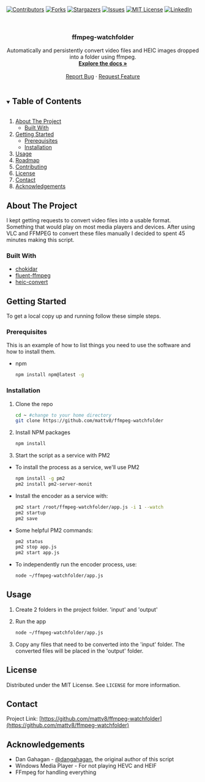 [![Contributors][contributors-shield]][contributors-url]
[![Forks][forks-shield]][forks-url]
[![Stargazers][stars-shield]][stars-url]
[![Issues][issues-shield]][issues-url]
[![MIT License][license-shield]][license-url]
[![LinkedIn][linkedin-shield]][linkedin-url]



<!-- PROJECT LOGO -->
<br />
<p align="center">


  <h3 align="center">ffmpeg-watchfolder</h3>

  <p align="center">
    Automatically and persistently convert video files and HEIC images dropped into a folder using ffmpeg.
    <br />
    <a href="https://github.com/mattv8/ffmpeg-watchfolder"><strong>Explore the docs »</strong></a>
    <br />
    <br />
    <a href="https://github.com/mattv8/ffmpeg-watchfolder/issues">Report Bug</a>
    ·
    <a href="https://github.com/mattv8/ffmpeg-watchfolder/issues">Request Feature</a>
  </p>
</p>



<!-- TABLE OF CONTENTS -->
<details open="open">
  <summary><h2 style="display: inline-block">Table of Contents</h2></summary>
  <ol>
    <li>
      <a href="#about-the-project">About The Project</a>
      <ul>
        <li><a href="#built-with">Built With</a></li>
      </ul>
    </li>
    <li>
      <a href="#getting-started">Getting Started</a>
      <ul>
        <li><a href="#prerequisites">Prerequisites</a></li>
        <li><a href="#installation">Installation</a></li>
      </ul>
    </li>
    <li><a href="#usage">Usage</a></li>
    <li><a href="#roadmap">Roadmap</a></li>
    <li><a href="#contributing">Contributing</a></li>
    <li><a href="#license">License</a></li>
    <li><a href="#contact">Contact</a></li>
    <li><a href="#acknowledgements">Acknowledgements</a></li>
  </ol>
</details>



<!-- ABOUT THE PROJECT -->
## About The Project

I kept getting requests to convert video files into a usable format. Something that would play on most media players and devices. After using VLC and FFMPEG to convert these files manually I decided to spent 45 minutes making this script.

### Built With

* [chokidar](https://github.com/paulmillr/chokidar)
* [fluent-ffmpeg](https://github.com/fluent-ffmpeg/node-fluent-ffmpeg)
* [heic-convert](https://www.npmjs.com/package/heic-convert)


<!-- GETTING STARTED -->
## Getting Started

To get a local copy up and running follow these simple steps.

### Prerequisites

This is an example of how to list things you need to use the software and how to install them.
* npm
  ```sh
  npm install npm@latest -g
  ```

### Installation

1. Clone the repo
   ```sh
   cd ~ #change to your home directory
   git clone https://github.com/mattv8/ffmpeg-watchfolder
   ```
2. Install NPM packages
   ```sh
   npm install
   ```
3. Start the script as a service with PM2
* To install the process as a service, we'll use PM2
	```sh
  npm install -g pm2
	pm2 install pm2-server-monit
  ```

* Install the encoder as a service with:
	```sh
  pm2 start /root/ffmpeg-watchfolder/app.js -i 1 --watch
	pm2 startup
	pm2 save
  ```

* Some helpful PM2 commands:
	```sh
  pm2 status
	pm2 stop app.js
	pm2 start app.js
  ```

* To independently run the encoder process, use:
	```sh
  node ~/ffmpeg-watchfolder/app.js
  ```




<!-- USAGE EXAMPLES -->
## Usage

1. Create 2 folders in the project folder. 'input' and 'output'

2. Run the app
    ```sh
    node ~/ffmpeg-watchfolder/app.js
    ```
3. Copy any files that need to be converted into the 'input' folder. The converted files will be placed in the 'output' folder.


<!-- LICENSE -->
## License

Distributed under the MIT License. See `LICENSE` for more information.



<!-- CONTACT -->
## Contact

Project Link: [https://github.com/mattv8/ffmpeg-watchfolder](https://github.com/mattv8/ffmpeg-watchfolder)



<!-- ACKNOWLEDGEMENTS -->
## Acknowledgements

* Dan Gahagan - [@dangahagan](https://twitter.com/dangahagan), the original author of this script
* Windows Media Player - For not playing HEVC and HEIF
* FFmpeg for handling everything






<!-- MARKDOWN LINKS & IMAGES -->
<!-- https://www.markdownguide.org/basic-syntax/#reference-style-links -->
[contributors-shield]: https://img.shields.io/github/contributors/mattv8/ffmpeg-watchfolder.svg?style=for-the-badge
[contributors-url]: https://github.com/mattv8/ffmpeg-watchfolder/graphs/contributors
[forks-shield]: https://img.shields.io/github/forks/mattv8/ffmpeg-watchfolder.svg?style=for-the-badge
[forks-url]: https://github.com/mattv8/ffmpeg-watchfolder/network/members
[stars-shield]: https://img.shields.io/github/stars/mattv8/ffmpeg-watchfolder.svg?style=for-the-badge
[stars-url]: https://github.com/mattv8/ffmpeg-watchfolder/stargazers
[issues-shield]: https://img.shields.io/github/issues/mattv8/ffmpeg-watchfolder.svg?style=for-the-badge
[issues-url]: https://github.com/mattv8/ffmpeg-watchfolder/issues
[license-shield]: https://img.shields.io/github/license/mattv8/ffmpeg-watchfolder.svg?style=for-the-badge
[license-url]: https://github.com/mattv8/ffmpeg-watchfolder/blob/master/LICENSE.txt
[linkedin-shield]: https://img.shields.io/badge/-LinkedIn-black.svg?style=for-the-badge&logo=linkedin&colorB=555
[linkedin-url]: https://linkedin.com/in/mattvisnovsky